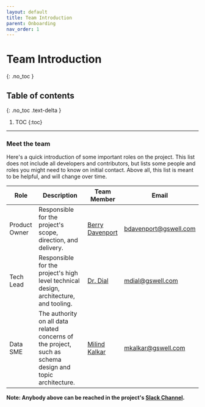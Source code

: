 ```yaml
---
layout: default
title: Team Introduction
parent: Onboarding
nav_order: 1
---
```


# Team Introduction
{: .no_toc }

## Table of contents
{: .no_toc .text-delta }

1. TOC
{:toc}

---

### Meet the team

Here's a quick introduction of some important roles on the project.  This list does not include all developers and contributors, but lists some people and roles you might need to know on initial contact.  Above all, this list is meant to be helpful, and will change over time.

| Role                | Description                                                                                     | Team Member                                  | Email                                                 |
| ------------------- | ----------------------------------------------------------------------------------------------- | -------------------------------------------- | ----------------------------------------------------- |
| Product Owner       | Responsible for the project's scope, direction, and delivery.                                   | [Berry Davenport](https://github.com/berryd) | [bdavenport@gswell.com](mailto:bdavenport@gswell.com) |
| Tech Lead | Responsible for the project's high level technical design, architecture, and tooling.           | [Dr. Dial](https://github.com/mdial89f)     | [mdial@gswell.com](mailto:mdial@gswell.com)           |
| Data SME            | The authority on all data related concerns of the project, such as schema design and topic architecture. | [Milind Kalkar](https://github.com/mskalkar) | [mkalkar@gswell.com](mailto:mkalkar@gswell.com)       |

**Note:  Anybody above can be reached in the project's [Slack Channel](https://cmsgov.slack.com/archives/C045M44HA0Y).**